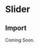 # Slider

<ComponentTabbedLinks slug={__slug} />

## Import

<ComponentImport tagName="vds-slider" />

Coming Soon.
